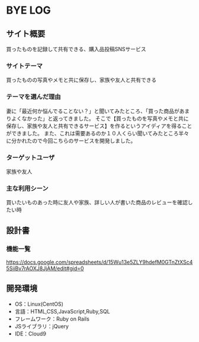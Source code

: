 # BYE LOG

## サイト概要
買ったものを記録して共有できる、購入品投稿SNSサービス

### サイトテーマ
買ったものの写真やメモと共に保存し、家族や友人と共有できる

### テーマを選んだ理由
妻に「最近何か悩んでることない？」と聞いてみたところ、「買った商品があまりよくなかった」と返ってきました。
そこで【買ったものを写真やメモと共に保存し、家族や友人と共有できるサービス】を作るというアイディアを得ることができました。
また、これは需要あるのか１０人くらい聞いてみたところ半々に分かれたので今回こちらのサービスを開発しました。

### ターゲットユーザ
家族や友人

### 主な利用シーン
買いたいものあった時に友人や家族、詳しい人が書いた商品のレビューを確認したい時

## 設計書

### 機能一覧
https://docs.google.com/spreadsheets/d/15Wu13e5ZLY9hdefM0GTnZtXSc45SiiBv7rAOXJ8JjAM/edit#gid=0

## 開発環境
- OS：Linux(CentOS)
- 言語：HTML,CSS,JavaScript,Ruby,SQL
- フレームワーク：Ruby on Rails
- JSライブラリ：jQuery
- IDE：Cloud9
